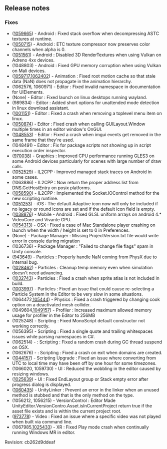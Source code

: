 ## Release notes

### Fixes

-   ([1059665](https://issuetracker.unity3d.com/product/unity/issues/guid/1059665/)) - Android : Fixed stack overflow when decompressing ASTC textures at runtime.
-   ([1050715](https://issuetracker.unity3d.com/product/unity/issues/guid/1050715/)) - Android : ETC texture compressor now preserves color channels when alpha is 0.
-   ([1051561](https://issuetracker.unity3d.com/product/unity/issues/guid/1051561/)) - Android : Disabled 3D RenderTextures when using Vulkan on Adreno 4xx devices.
-   \(1048803\) - Android : Fixed GPU memory corruption when using Vulkan on Mali devices.
-   ([1059717](https://issuetracker.unity3d.com/product/unity/issues/guid/1059717/),[1062402](https://issuetracker.unity3d.com/product/unity/issues/guid/1062402/)) - Animation : Fixed root motion cache so that stale data (NaN) does not propagate in the animation hierarchy.
-   (1062576, 1060971) - Editor : Fixed invalid namespace in documentation for UIElements.
-   (None) - Editor : Fixed launch on linux desktops running wayland.
-   \(989834\) - Editor : Added short options for unattended mode detection in linux download assistant.
-   ([1001151](https://issuetracker.unity3d.com/product/unity/issues/guid/1001151/)) - Editor : Fixed a crash when removing a toplevel menu item on linux.
-   ([1050874](https://issuetracker.unity3d.com/product/unity/issues/guid/1050874/)) - Editor : Fixed crash when calling GUILayout.Window multiple times in an editor window\'s OnGUI.
-   ([1048553](https://issuetracker.unity3d.com/product/unity/issues/guid/1048553/)) - Editor : Fixed a crash when imgui events get removed in the same frame that they\'re used.
-   \(1048491\) - Editor : Fix for package scripts not showing up in script execution order inspector.
-   ([970038](https://issuetracker.unity3d.com/product/unity/issues/guid/970038/)) - Graphics : Improved CPU performance running GLES3 on some Android devices particularly for scenes with large number of draw calls.
-   ([1052529](https://issuetracker.unity3d.com/product/unity/issues/guid/1052529/)) - IL2CPP : Improved managed stack traces on Android in some cases.
-   \(1063886\) - IL2CPP : Now return the proper address list from DNS.GetHostEntry on posix platforms.
-   ([1058590](https://issuetracker.unity3d.com/product/unity/issues/guid/1058590/)) - IL2CPP : Implemented the Socket.IOControl method for the new scripting runtime.
-   ([1051253](https://issuetracker.unity3d.com/product/unity/issues/guid/1051253/)) - iOS : The default Adaptive icon now will only be included if no legacy or round icons are set and if the default icon field is empty.
-   ([1038876](https://issuetracker.unity3d.com/product/unity/issues/guid/1038876/)) - Mobile - Android : Fixed GLSL uniform arrays on android 4.\* VideoCore and Vivante GPU.
-   ([1054313](https://issuetracker.unity3d.com/product/unity/issues/guid/1054313/)) - OSX : Fixed a case of Mac Standalone player crashing on launch when the width / height is set to 0 in Preferences.
-   (None) - Package Manager : Missing ProjectVersion.txt file would write error in console during migration
-   \(1036736\) - Package Manager : \"Failed to change file flags\" spam in Unity console.
-   ([943649](https://issuetracker.unity3d.com/product/unity/issues/guid/943649/)) - Particles : Properly handle NaN coming from PhysX due to internal bug.
-   ([1028462](https://issuetracker.unity3d.com/product/unity/issues/guid/1028462/)) - Particles : Cleanup temp memory even when simulation doesn\'t need advancing.
-   ([1032743](https://issuetracker.unity3d.com/product/unity/issues/guid/1032743/)) - Particles : Fixed a crash when sprite atlas is not included in build.
-   ([1003997](https://issuetracker.unity3d.com/product/unity/issues/guid/1003997/)) - Particles : Fixed an issue that could cause re-selecting a Particle System in the Editor to be very slow in some situations.
-   (1064472,[105444](https://issuetracker.unity3d.com/product/unity/issues/guid/1054444/)) - Physics : Fixed a crash triggered by changing cook option on a deactivated mesh collider.
-   (1049604,[1049157](https://issuetracker.unity3d.com/product/unity/issues/guid/1049157/)) - Profiler : Increased maximum allowed memory usage for profiler in the Editor to 256MB
-   \(1025248\) - Scripting : Fixed MonoScript default constructor not working correctly.
-   \(1056395\) - Scripting : Fixed a single quote and trailing whitespaces issues while parsing namespaces in C#.
-   \(1062514\) - : Scripting : Fixed a random crash during GC thread suspend on OSX.
-   \(1062676\) - : Scripting : Fixed a crash on exit when domains are created.
-   ([1044157](https://issuetracker.unity3d.com/product/unity/issues/guid/1044157/)) - Scripting Upgrade : Fixed an issue where converting from UTC to local time may have been off by one hour for some timezones.
-   (1066020, 1059730) - UI : Reduced the wobbling in the editor caused by resizing windows.
-   ([1025639](https://issuetracker.unity3d.com/product/unity/issues/guid/1025639/)) - UI : Fixed EndLayout group or Stack empty error after progress dialog is displayed.
-   ([1060435](https://issuetracker.unity3d.com/product/unity/issues/guid/1060435/)) - UnityLinker : Prevent an error in the linker when an unused method is stubbed and that is the only method on the type.
-   (1056212, 1056215) - VersionControl : Editor Made UnityEditor.VersionContro.Asset.isInCurrentProject return true if the asset file exists and is within the current project root.
-   ([973778](https://issuetracker.unity3d.com/product/unity/issues/guid/973778/)) - Video : Fixed an issue where a specific video was not played when built via command line.
-   (1067985,[1025433](https://issuetracker.unity3d.com/product/unity/issues/guid/1025433/)) - XR : Fixed Play mode crash when continually running Windows MR in editor.

Revision: cb262d9ddeaf
